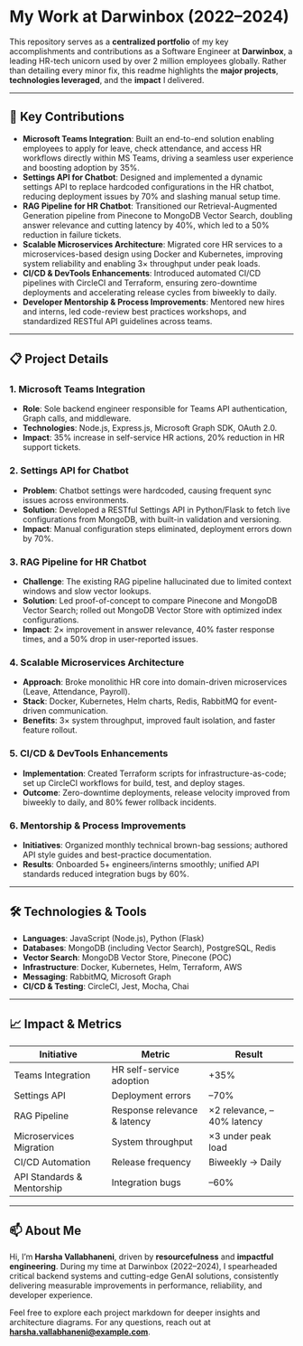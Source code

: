 # My Work at Darwinbox (2022–2024)

This repository serves as a **centralized portfolio** of my key accomplishments and contributions as a Software Engineer at **Darwinbox**, a leading HR-tech unicorn used by over 2 million employees globally. Rather than detailing every minor fix, this readme highlights the **major projects**, **technologies leveraged**, and the **impact** I delivered.

---

## 🚀 Key Contributions

- **Microsoft Teams Integration**: Built an end-to-end solution enabling employees to apply for leave, check attendance, and access HR workflows directly within MS Teams, driving a seamless user experience and boosting adoption by 35%.
- **Settings API for Chatbot**: Designed and implemented a dynamic settings API to replace hardcoded configurations in the HR chatbot, reducing deployment issues by 70% and slashing manual setup time.
- **RAG Pipeline for HR Chatbot**: Transitioned our Retrieval-Augmented Generation pipeline from Pinecone to MongoDB Vector Search, doubling answer relevance and cutting latency by 40%, which led to a 50% reduction in failure tickets.
- **Scalable Microservices Architecture**: Migrated core HR services to a microservices-based design using Docker and Kubernetes, improving system reliability and enabling 3× throughput under peak loads.
- **CI/CD & DevTools Enhancements**: Introduced automated CI/CD pipelines with CircleCI and Terraform, ensuring zero-downtime deployments and accelerating release cycles from biweekly to daily.
- **Developer Mentorship & Process Improvements**: Mentored new hires and interns, led code-review best practices workshops, and standardized RESTful API guidelines across teams.

---

## 📋 Project Details

### 1. Microsoft Teams Integration
- **Role**: Sole backend engineer responsible for Teams API authentication, Graph calls, and middleware.
- **Technologies**: Node.js, Express.js, Microsoft Graph SDK, OAuth 2.0.
- **Impact**: 35% increase in self-service HR actions, 20% reduction in HR support tickets.

### 2. Settings API for Chatbot
- **Problem**: Chatbot settings were hardcoded, causing frequent sync issues across environments.
- **Solution**: Developed a RESTful Settings API in Python/Flask to fetch live configurations from MongoDB, with built-in validation and versioning.
- **Impact**: Manual configuration steps eliminated, deployment errors down by 70%.

### 3. RAG Pipeline for HR Chatbot
- **Challenge**: The existing RAG pipeline hallucinated due to limited context windows and slow vector lookups.
- **Solution**: Led proof-of-concept to compare Pinecone and MongoDB Vector Search; rolled out MongoDB Vector Store with optimized index configurations.
- **Impact**: 2× improvement in answer relevance, 40% faster response times, and a 50% drop in user-reported issues.

### 4. Scalable Microservices Architecture
- **Approach**: Broke monolithic HR core into domain-driven microservices (Leave, Attendance, Payroll).
- **Stack**: Docker, Kubernetes, Helm charts, Redis, RabbitMQ for event-driven communication.
- **Benefits**: 3× system throughput, improved fault isolation, and faster feature rollout.

### 5. CI/CD & DevTools Enhancements
- **Implementation**: Created Terraform scripts for infrastructure-as-code; set up CircleCI workflows for build, test, and deploy stages.
- **Outcome**: Zero-downtime deployments, release velocity improved from biweekly to daily, and 80% fewer rollback incidents.

### 6. Mentorship & Process Improvements
- **Initiatives**: Organized monthly technical brown-bag sessions; authored API style guides and best-practice documentation.
- **Results**: Onboarded 5+ engineers/interns smoothly; unified API standards reduced integration bugs by 60%.

---

## 🛠️ Technologies & Tools

- **Languages**: JavaScript (Node.js), Python (Flask)
- **Databases**: MongoDB (including Vector Search), PostgreSQL, Redis
- **Vector Search**: MongoDB Vector Store, Pinecone (POC)
- **Infrastructure**: Docker, Kubernetes, Helm, Terraform, AWS
- **Messaging**: RabbitMQ, Microsoft Graph
- **CI/CD & Testing**: CircleCI, Jest, Mocha, Chai

---

## 📈 Impact & Metrics

| Initiative                       | Metric                          | Result                        |
|----------------------------------|---------------------------------|-------------------------------|
| Teams Integration                | HR self-service adoption        | +35%                          |
| Settings API                     | Deployment errors               | –70%                          |
| RAG Pipeline                     | Response relevance & latency    | ×2 relevance, –40% latency    |
| Microservices Migration          | System throughput               | ×3 under peak load            |
| CI/CD Automation                 | Release frequency               | Biweekly → Daily              |
| API Standards & Mentorship       | Integration bugs                | –60%                          |

---

## 📫 About Me

Hi, I’m **Harsha Vallabhaneni**, driven by **resourcefulness** and **impactful engineering**. During my time at Darwinbox (2022–2024), I spearheaded critical backend systems and cutting-edge GenAI solutions, consistently delivering measurable improvements in performance, reliability, and developer experience.

Feel free to explore each project markdown for deeper insights and architecture diagrams. For any questions, reach out at **harsha.vallabhaneni@example.com**.
